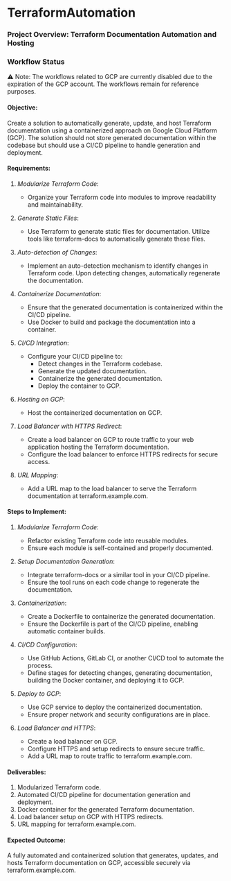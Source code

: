 # TerraformAutomation
### Project Overview: Terraform Documentation Automation and Hosting
### Workflow Status
⚠️ Note: The workflows related to GCP are currently disabled due to the expiration of the GCP account. The workflows remain for reference purposes.

#### Objective:
Create a solution to automatically generate, update, and host Terraform documentation using a containerized approach on Google Cloud Platform (GCP). The solution should not store generated documentation within the codebase but should use a CI/CD pipeline to handle generation and deployment.

#### Requirements:

1. *Modularize Terraform Code*:
   - Organize your Terraform code into modules to improve readability and maintainability.

2. *Generate Static Files*:
   - Use Terraform to generate static files for documentation. Utilize tools like terraform-docs to automatically generate these files.

3. *Auto-detection of Changes*:
   - Implement an auto-detection mechanism to identify changes in Terraform code. Upon detecting changes, automatically regenerate the documentation.

4. *Containerize Documentation*:
   - Ensure that the generated documentation is containerized within the CI/CD pipeline.
   - Use Docker to build and package the documentation into a container.

5. *CI/CD Integration*:
   - Configure your CI/CD pipeline to:
     - Detect changes in the Terraform codebase.
     - Generate the updated documentation.
     - Containerize the generated documentation.
     - Deploy the container to GCP.

6. *Hosting on GCP*:
   - Host the containerized documentation on GCP.

7. *Load Balancer with HTTPS Redirect*:
   - Create a load balancer on GCP to route traffic to your web application hosting the Terraform documentation.
   - Configure the load balancer to enforce HTTPS redirects for secure access.

8. *URL Mapping*:
   - Add a URL map to the load balancer to serve the Terraform documentation at terraform.example.com.

#### Steps to Implement:

1. *Modularize Terraform Code*:
   - Refactor existing Terraform code into reusable modules.
   - Ensure each module is self-contained and properly documented.

2. *Setup Documentation Generation*:
   - Integrate terraform-docs or a similar tool in your CI/CD pipeline.
   - Ensure the tool runs on each code change to regenerate the documentation.

3. *Containerization*:
   - Create a Dockerfile to containerize the generated documentation.
   - Ensure the Dockerfile is part of the CI/CD pipeline, enabling automatic container builds.

4. *CI/CD Configuration*:
   - Use GitHub Actions, GitLab CI, or another CI/CD tool to automate the process.
   - Define stages for detecting changes, generating documentation, building the Docker container, and deploying it to GCP.

5. *Deploy to GCP*:
   - Use GCP service to deploy the containerized documentation.
   - Ensure proper network and security configurations are in place.

6. *Load Balancer and HTTPS*:
   - Create a load balancer on GCP.
   - Configure HTTPS and setup redirects to ensure secure traffic.
   - Add a URL map to route traffic to terraform.example.com.

#### Deliverables:

1. Modularized Terraform code.
2. Automated CI/CD pipeline for documentation generation and deployment.
3. Docker container for the generated Terraform documentation.
4. Load balancer setup on GCP with HTTPS redirects.
5. URL mapping for terraform.example.com.

#### Expected Outcome:
A fully automated and containerized solution that generates, updates, and hosts Terraform documentation on GCP, accessible securely via terraform.example.com.